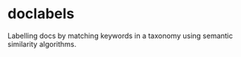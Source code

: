 # doclabels
Labelling docs by matching keywords in a taxonomy using semantic similarity algorithms.
